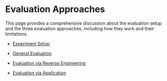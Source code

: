 # Evaluation Approaches

This page provides a comprehensive discussion about the evaluation setup and the three evaluation approaches, including how they work and their limitations.

- [Experiment Setup](./experiment-setup/)

- [General Evaluation](./general-evaluation/)

- [Evaluation via Reverse Engineering](./evaluation-via-reverse-engineering/)

- [Evaluation via Application](./evaluation-via-application/)